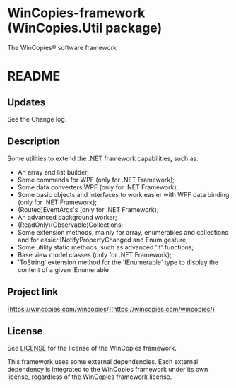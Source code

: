 ﻿WinCopies-framework (WinCopies.Util package)
============================================

The WinCopies® software framework

README
======

Updates
-------

See the Change log.

Description
-----------

Some utilities to extend the .NET framework capabilities, such as:

- An array and list builder;
- Some commands for WPF (only for .NET Framework);
- Some data converters WPF (only for .NET Framework);
- Some basic objects and interfaces to work easier with WPF data binding (only for .NET Framework);
- (Routed)EventArgs's (only for .NET Framework);
- An advanced background worker;
- (ReadOnly)(Observable)Collections;
- Some extension methods, mainly for array, enumerables and collections and for easier INotifyPropertyChanged and Enum gesture;
- Some utility static methods, such as advanced 'if' functions;
- Base view model classes (only for .NET Framework);
- 'ToString' extension method for the 'IEnumerable' type to display the content of a given IEnumerable

Project link
------------

[https://wincopies.com/wincopies/](https://wincopies.com/wincopies/)

License
-------

See [LICENSE](https://github.com/pierresprim/WinCopies-framework/blob/master/LICENSE) for the license of the WinCopies framework.

This framework uses some external dependencies. Each external dependency is integrated to the WinCopies framework under its own license, regardless of the WinCopies framework license.
